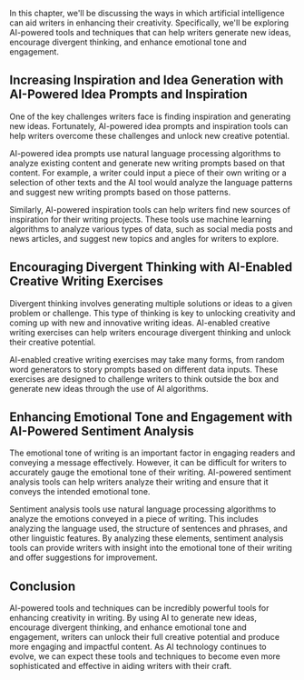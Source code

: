 
In this chapter, we'll be discussing the ways in which artificial intelligence can aid writers in enhancing their creativity. Specifically, we'll be exploring AI-powered tools and techniques that can help writers generate new ideas, encourage divergent thinking, and enhance emotional tone and engagement.

Increasing Inspiration and Idea Generation with AI-Powered Idea Prompts and Inspiration
---------------------------------------------------------------------------------------

One of the key challenges writers face is finding inspiration and generating new ideas. Fortunately, AI-powered idea prompts and inspiration tools can help writers overcome these challenges and unlock new creative potential.

AI-powered idea prompts use natural language processing algorithms to analyze existing content and generate new writing prompts based on that content. For example, a writer could input a piece of their own writing or a selection of other texts and the AI tool would analyze the language patterns and suggest new writing prompts based on those patterns.

Similarly, AI-powered inspiration tools can help writers find new sources of inspiration for their writing projects. These tools use machine learning algorithms to analyze various types of data, such as social media posts and news articles, and suggest new topics and angles for writers to explore.

Encouraging Divergent Thinking with AI-Enabled Creative Writing Exercises
-------------------------------------------------------------------------

Divergent thinking involves generating multiple solutions or ideas to a given problem or challenge. This type of thinking is key to unlocking creativity and coming up with new and innovative writing ideas. AI-enabled creative writing exercises can help writers encourage divergent thinking and unlock their creative potential.

AI-enabled creative writing exercises may take many forms, from random word generators to story prompts based on different data inputs. These exercises are designed to challenge writers to think outside the box and generate new ideas through the use of AI algorithms.

Enhancing Emotional Tone and Engagement with AI-Powered Sentiment Analysis
--------------------------------------------------------------------------

The emotional tone of writing is an important factor in engaging readers and conveying a message effectively. However, it can be difficult for writers to accurately gauge the emotional tone of their writing. AI-powered sentiment analysis tools can help writers analyze their writing and ensure that it conveys the intended emotional tone.

Sentiment analysis tools use natural language processing algorithms to analyze the emotions conveyed in a piece of writing. This includes analyzing the language used, the structure of sentences and phrases, and other linguistic features. By analyzing these elements, sentiment analysis tools can provide writers with insight into the emotional tone of their writing and offer suggestions for improvement.

Conclusion
----------

AI-powered tools and techniques can be incredibly powerful tools for enhancing creativity in writing. By using AI to generate new ideas, encourage divergent thinking, and enhance emotional tone and engagement, writers can unlock their full creative potential and produce more engaging and impactful content. As AI technology continues to evolve, we can expect these tools and techniques to become even more sophisticated and effective in aiding writers with their craft.
